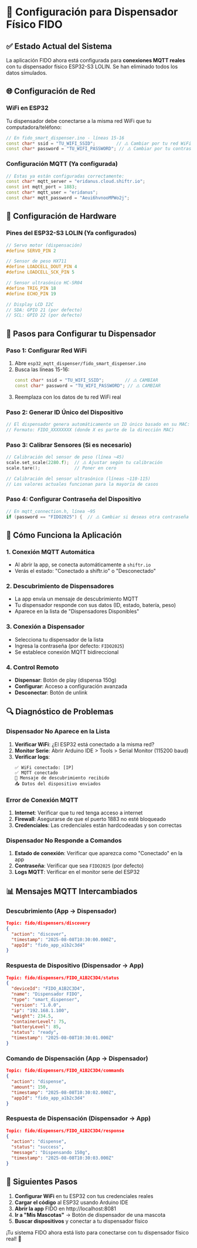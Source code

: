 # 🔧 Configuración para Dispensador Físico FIDO

## ✅ **Estado Actual del Sistema**

La aplicación FIDO ahora está configurada para **conexiones MQTT reales** con tu dispensador físico ESP32-S3 LOLIN. Se han eliminado todos los datos simulados.

## 🌐 **Configuración de Red**

### **WiFi en ESP32**
Tu dispensador debe conectarse a la misma red WiFi que tu computadora/teléfono:

```cpp
// En fido_smart_dispenser.ino - líneas 15-16
const char* ssid = "TU_WIFI_SSID";        // ⚠️ Cambiar por tu red WiFi
const char* password = "TU_WIFI_PASSWORD"; // ⚠️ Cambiar por tu contraseña
```

### **Configuración MQTT (Ya configurada)**
```cpp
// Estas ya están configuradas correctamente:
const char* mqtt_server = "eridanus.cloud.shiftr.io";
const int mqtt_port = 1883;
const char* mqtt_user = "eridanus";
const char* mqtt_password = "Aeui6hvnooMPWo2j";
```

## 🔌 **Configuración de Hardware**

### **Pines del ESP32-S3 LOLIN (Ya configurados)**
```cpp
// Servo motor (dispensación)
#define SERVO_PIN 2

// Sensor de peso HX711
#define LOADCELL_DOUT_PIN 4
#define LOADCELL_SCK_PIN 5

// Sensor ultrasónico HC-SR04
#define TRIG_PIN 18
#define ECHO_PIN 19

// Display LCD I2C
// SDA: GPIO 21 (por defecto)
// SCL: GPIO 22 (por defecto)
```

## 🚀 **Pasos para Configurar tu Dispensador**

### **Paso 1: Configurar Red WiFi**
1. Abre `esp32_mqtt_dispenser/fido_smart_dispenser.ino`
2. Busca las líneas 15-16:
   ```cpp
   const char* ssid = "TU_WIFI_SSID";        // ⚠️ CAMBIAR
   const char* password = "TU_WIFI_PASSWORD"; // ⚠️ CAMBIAR
   ```
3. Reemplaza con los datos de tu red WiFi real

### **Paso 2: Generar ID Único del Dispositivo**
```cpp
// El dispensador genera automáticamente un ID único basado en su MAC:
// Formato: FIDO_XXXXXXXX (donde X es parte de la dirección MAC)
```

### **Paso 3: Calibrar Sensores (Si es necesario)**
```cpp
// Calibración del sensor de peso (línea ~45)
scale.set_scale(2280.f);  // ⚠️ Ajustar según tu calibración
scale.tare();             // Poner en cero

// Calibración del sensor ultrasónico (líneas ~110-115)
// Los valores actuales funcionan para la mayoría de casos
```

### **Paso 4: Configurar Contraseña del Dispositivo**
```cpp
// En mqtt_connection.h, línea ~95
if (password == "FIDO2025") {  // ⚠️ Cambiar si deseas otra contraseña
```

## 📱 **Cómo Funciona la Aplicación**

### **1. Conexión MQTT Automática**
- Al abrir la app, se conecta automáticamente a `shiftr.io`
- Verás el estado: "Conectado a shiftr.io" o "Desconectado"

### **2. Descubrimiento de Dispensadores**
- La app envía un mensaje de descubrimiento MQTT
- Tu dispensador responde con sus datos (ID, estado, batería, peso)
- Aparece en la lista de "Dispensadores Disponibles"

### **3. Conexión a Dispensador**
- Selecciona tu dispensador de la lista
- Ingresa la contraseña (por defecto: `FIDO2025`)
- Se establece conexión MQTT bidireccional

### **4. Control Remoto**
- **Dispensar**: Botón de play (dispensa 150g)
- **Configurar**: Acceso a configuración avanzada
- **Desconectar**: Botón de unlink

## 🔍 **Diagnóstico de Problemas**

### **Dispensador No Aparece en la Lista**
1. **Verificar WiFi**: ¿El ESP32 está conectado a la misma red?
2. **Monitor Serie**: Abrir Arduino IDE > Tools > Serial Monitor (115200 baud)
3. **Verificar logs**:
   ```
   ✅ WiFi conectado: [IP]
   ✅ MQTT conectado
   📡 Mensaje de descubrimiento recibido
   📤 Datos del dispositivo enviados
   ```

### **Error de Conexión MQTT**
1. **Internet**: Verificar que tu red tenga acceso a internet
2. **Firewall**: Asegurarse de que el puerto 1883 no esté bloqueado
3. **Credenciales**: Las credenciales están hardcodeadas y son correctas

### **Dispensador No Responde a Comandos**
1. **Estado de conexión**: Verificar que aparezca como "Conectado" en la app
2. **Contraseña**: Verificar que sea `FIDO2025` (por defecto)
3. **Logs MQTT**: Verificar en el monitor serie del ESP32

## 📊 **Mensajes MQTT Intercambiados**

### **Descubrimiento (App → Dispensador)**
```json
Topic: fido/dispensers/discovery
{
  "action": "discover",
  "timestamp": "2025-08-08T10:30:00.000Z",
  "appId": "fido_app_a1b2c3d4"
}
```

### **Respuesta de Dispositivo (Dispensador → App)**
```json
Topic: fido/dispensers/FIDO_A1B2C3D4/status
{
  "deviceId": "FIDO_A1B2C3D4",
  "name": "Dispensador FIDO",
  "type": "smart_dispenser",
  "version": "1.0.0",
  "ip": "192.168.1.100",
  "weight": 234.5,
  "containerLevel": 75,
  "batteryLevel": 85,
  "status": "ready",
  "timestamp": "2025-08-08T10:30:01.000Z"
}
```

### **Comando de Dispensación (App → Dispensador)**
```json
Topic: fido/dispensers/FIDO_A1B2C3D4/commands
{
  "action": "dispense",
  "amount": 150,
  "timestamp": "2025-08-08T10:30:02.000Z",
  "appId": "fido_app_a1b2c3d4"
}
```

### **Respuesta de Dispensación (Dispensador → App)**
```json
Topic: fido/dispensers/FIDO_A1B2C3D4/response
{
  "action": "dispense",
  "status": "success",
  "message": "Dispensando 150g",
  "timestamp": "2025-08-08T10:30:03.000Z"
}
```

## 🎯 **Siguientes Pasos**

1. **Configurar WiFi** en tu ESP32 con tus credenciales reales
2. **Cargar el código** al ESP32 usando Arduino IDE
3. **Abrir la app** FIDO en http://localhost:8081
4. **Ir a "Mis Mascotas"** → Botón de dispensador de una mascota
5. **Buscar dispositivos** y conectar a tu dispensador físico

¡Tu sistema FIDO ahora está listo para conectarse con tu dispensador físico real! 🚀
